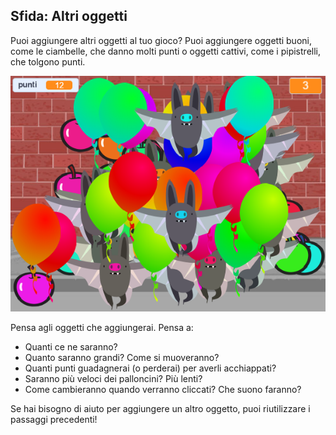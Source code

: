 ## Sfida: Altri oggetti
Puoi aggiungere altri oggetti al tuo gioco? Puoi aggiungere oggetti buoni, come le ciambelle, che danno molti punti o oggetti cattivi, come i pipistrelli, che tolgono punti.

![screenshot](images/balloons-objects.png)

Pensa agli oggetti che aggiungerai. Pensa a:

+ Quanti ce ne saranno?
+ Quanto saranno grandi? Come si muoveranno?
+ Quanti punti guadagnerai (o perderai) per averli acchiappati?
+ Saranno più veloci dei palloncini? Più lenti?
+ Come cambieranno quando verranno cliccati? Che suono faranno?

Se hai bisogno di aiuto per aggiungere un altro oggetto, puoi riutilizzare i passaggi precedenti!

